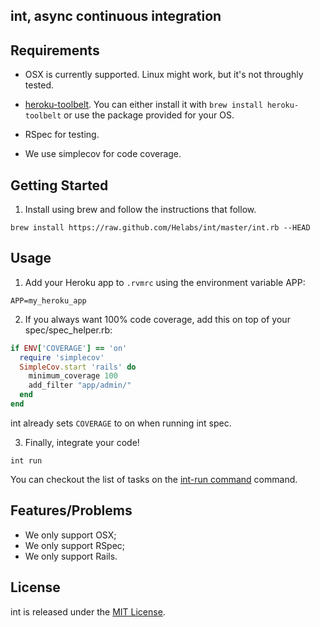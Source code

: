 ## int, async continuous integration

## Requirements

* OSX is currently supported. Linux might work, but it's not throughly
  tested.

* [heroku-toolbelt](https://toolbelt.heroku.com/). You can either
install it with `brew install heroku-toolbelt` or use the package
provided for your OS.

* RSpec for testing.

* We use simplecov for code coverage.

## Getting Started

1. Install using brew and follow the instructions that follow.

```
brew install https://raw.github.com/Helabs/int/master/int.rb --HEAD
```

## Usage

1. Add your Heroku app to `.rvmrc` using the environment variable APP:

```
APP=my_heroku_app
```

2. If you always want 100% code coverage, add this on
   top of your spec/spec_helper.rb:

```ruby
if ENV['COVERAGE'] == 'on'
  require 'simplecov'
  SimpleCov.start 'rails' do
    minimum_coverage 100
    add_filter "app/admin/"
  end
end
```

int already sets `COVERAGE` to on when running int spec.

3. Finally, integrate your code!

```
int run
```

You can checkout the list of tasks on the [int-run
command](libexec/int-run) command.

## Features/Problems

* We only support OSX;
* We only support RSpec;
* We only support Rails.

## License

int is released under the [MIT License](http://www.opensource.org/licenses/MIT).
